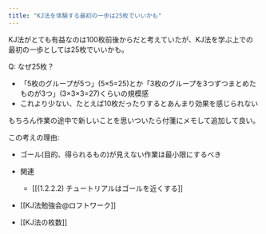 ```yaml
---
title: "KJ法を体験する最初の一歩は25枚でいいかも"
---
```


KJ法がとても有益なのは100枚前後からだと考えていたが、KJ法を学ぶ上での最初の一歩としては25枚でいいかも。

Q: なぜ25枚？
- 「5枚のグループが5つ」(5×5=25)とか「3枚のグループを3つずつまとめたものが3つ」(3×3×3=27)くらいの規模感
- これより少ない、たとえば10枚だったりするとあんまり効果を感じられない

もちろん作業の途中で新しいことを思いついたら付箋にメモして追加して良い。

この考えの理由:
- ゴール(目的、得られるもの)が見えない作業は最小限にするべき
- 関連
    - [[(1.2.2.2) チュートリアルはゴールを近くする]]


- [[KJ法勉強会@ロフトワーク]]
- [[KJ法の枚数]]
